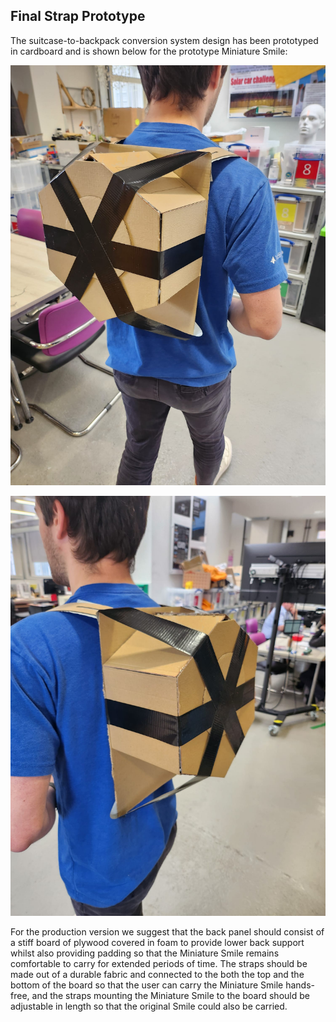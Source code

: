 ## Final Strap Prototype

The suitcase-to-backpack conversion system design has been prototyped in cardboard and is shown below for the prototype Miniature Smile:

![](https://github.com/Technology-for-the-Poorest-Billion/2024-ideabatic-smirk/blob/main/www/Photos/IMG-20240605-WA0004.jpg)

![](https://github.com/Technology-for-the-Poorest-Billion/2024-ideabatic-smirk/blob/main/www/Photos/IMG-20240605-WA0005.jpg)

For the production version we suggest that the back panel should consist of a stiff board of plywood covered in foam to provide lower back support whilst also providing padding so that the Miniature Smile remains comfortable to carry for extended periods of time. The straps should be made out of a durable fabric and connected to the both the top and the bottom of the board so that the user can carry the Miniature Smile hands-free, and the straps mounting the Miniature Smile to the board should be adjustable in length so that the original Smile could also be carried.

